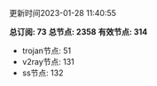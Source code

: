 更新时间2023-01-28 11:40:55

**总订阅: 73**
**总节点: 2358**
**有效节点: 314**
- trojan节点: 51
- v2ray节点: 131
- ss节点: 132
